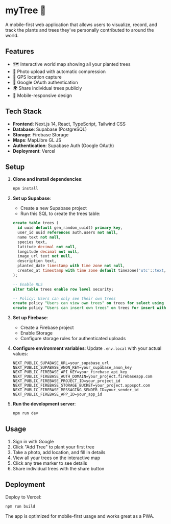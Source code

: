 # myTree 🌳

A mobile-first web application that allows users to visualize, record, and track the plants and trees they've personally contributed to around the world.

## Features

- 🗺️ Interactive world map showing all your planted trees
- 📸 Photo upload with automatic compression
- 📍 GPS location capture
- 🔐 Google OAuth authentication
- 🌍 Share individual trees publicly
- 📱 Mobile-responsive design

## Tech Stack

- **Frontend**: Next.js 14, React, TypeScript, Tailwind CSS
- **Database**: Supabase (PostgreSQL)
- **Storage**: Firebase Storage
- **Maps**: MapLibre GL JS
- **Authentication**: Supabase Auth (Google OAuth)
- **Deployment**: Vercel

## Setup

1. **Clone and install dependencies**:
   ```bash
   npm install
   ```

2. **Set up Supabase**:
   - Create a new Supabase project
   - Run this SQL to create the trees table:
   ```sql
   create table trees (
     id uuid default gen_random_uuid() primary key,
     user_id uuid references auth.users not null,
     name text not null,
     species text,
     latitude decimal not null,
     longitude decimal not null,
     image_url text not null,
     description text,
     planted_date timestamp with time zone not null,
     created_at timestamp with time zone default timezone('utc'::text, now()) not null
   );

   -- Enable RLS
   alter table trees enable row level security;

   -- Policy: Users can only see their own trees
   create policy "Users can view own trees" on trees for select using (auth.uid() = user_id);
   create policy "Users can insert own trees" on trees for insert with check (auth.uid() = user_id);
   ```

3. **Set up Firebase**:
   - Create a Firebase project
   - Enable Storage
   - Configure storage rules for authenticated uploads

4. **Configure environment variables**:
   Update `.env.local` with your actual values:
   ```
   NEXT_PUBLIC_SUPABASE_URL=your_supabase_url
   NEXT_PUBLIC_SUPABASE_ANON_KEY=your_supabase_anon_key
   NEXT_PUBLIC_FIREBASE_API_KEY=your_firebase_api_key
   NEXT_PUBLIC_FIREBASE_AUTH_DOMAIN=your_project.firebaseapp.com
   NEXT_PUBLIC_FIREBASE_PROJECT_ID=your_project_id
   NEXT_PUBLIC_FIREBASE_STORAGE_BUCKET=your_project.appspot.com
   NEXT_PUBLIC_FIREBASE_MESSAGING_SENDER_ID=your_sender_id
   NEXT_PUBLIC_FIREBASE_APP_ID=your_app_id
   ```

5. **Run the development server**:
   ```bash
   npm run dev
   ```

## Usage

1. Sign in with Google
2. Click "Add Tree" to plant your first tree
3. Take a photo, add location, and fill in details
4. View all your trees on the interactive map
5. Click any tree marker to see details
6. Share individual trees with the share button

## Deployment

Deploy to Vercel:
```bash
npm run build
```

The app is optimized for mobile-first usage and works great as a PWA.